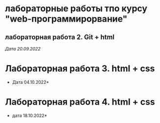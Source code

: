 # лабораторные работы тпо курсу "web-программирорвание"

## лабораторная работа 2. Git + html

*Дата 20.09.2022*

# Лабораторная работа 3. html + css

* Дата 04.10.2022*

# Лабораторная работа 4. html + css

* дата 18.10.2022*

